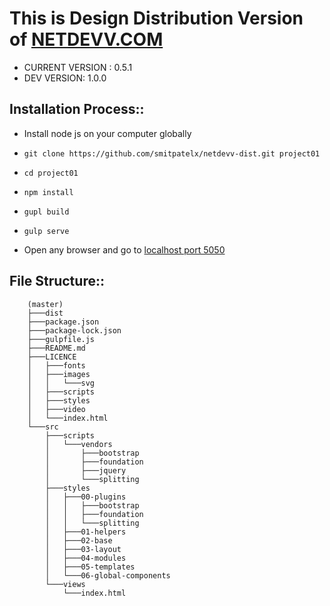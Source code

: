 # This is Design Distribution Version of [NETDEVV.COM](https://www.netdevv.com)

* CURRENT VERSION : 0.5.1
* DEV VERSION: 1.0.0

## Installation Process::
* Install node js on your computer globally
*     git clone https://github.com/smitpatelx/netdevv-dist.git project01
*     cd project01
*     npm install
*     gupl build
*     gulp serve
* Open any browser and go to [localhost port 5050](http://localhost:5050)


## File Structure::
		(master)
		├───dist
		├───package.json
		├───package-lock.json
		├───gulpfile.js
		├───README.md
		├───LICENCE
		│   ├───fonts
		│   ├───images
		│   │   └───svg
		│   ├───scripts
		│   ├───styles
		│   ├───video
		│   └───index.html
		└───src
		    ├───scripts
		    │   └───vendors
		    │       ├───bootstrap
		    │       ├───foundation
		    │       ├───jquery
		    │       └───splitting
		    ├───styles
		    │   ├───00-plugins
		    │   │   ├───bootstrap
		    │   │   ├───foundation
		    │   │   └───splitting
		    │   ├───01-helpers
		    │   ├───02-base
		    │   ├───03-layout
		    │   ├───04-modules
		    │   ├───05-templates
		    │   └───06-global-components
		    └───views
		        └───index.html
